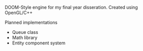 DOOM-Style engine for my final year disseration. Created using OpenGL/C++

Planned implementations
- Queue class
- Math library
- Entity component system
